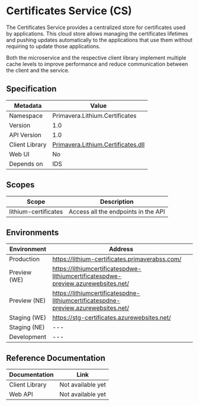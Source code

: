 # Certificates Service (CS)

The Certificates Service provides a centralized store for certificates used by applications. This cloud store allows managing the certificates lifetimes and pushing updates automatically to the applications that use them without requiring to update those applications.

Both the microservice and the respective client library implement multiple cache levels to improve performance and reduce communication between the client and the service.

## Specification

| Metadata | Value |
| - | - |
| Namespace | Primavera.Lithium.Certificates |
| Version | 1.0 |
| API Version | 1.0 |
| Client Library | [Primavera.Lithium.Certificates.dll](http://nuget.primaverabss.com:82/feeds/public-lithium-general/Primavera.Lithium.Certificates) |
| Web UI | No |
| Depends on | IDS

## Scopes

| Scope | Description |
| - | - |
| lithium-certificates | Access all the endpoints in the API |

## Environments

| Environment | Address |
| - | - |
| Production | <https://lithium-certificates.primaverabss.com/> |
| Preview (WE) | <https://lithiumcertificatespdwe-lithiumcertificatespdwe-preview.azurewebsites.net/> |
| Preview (NE) | <https://lithiumcertificatespdne-lithiumcertificatespdne-preview.azurewebsites.net/> |
| Staging (WE) | <https://stg-certificates.azurewebsites.net/> |
| Staging (NE) | --- |
| Development | --- |

## Reference Documentation

| Documentation | Link |
| - | - |
| Client Library | Not available yet |
| Web API | Not available yet |
